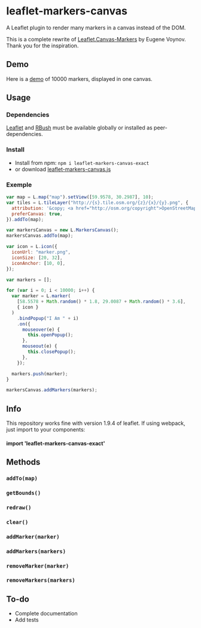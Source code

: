 # leaflet-markers-canvas

A Leaflet plugin to render many markers in a canvas instead of the DOM.

This is a complete rewrite of [Leaflet.Canvas-Markers](https://github.com/eJuke/Leaflet.Canvas-Markers) by Eugene Voynov. Thank you for the inspiration.

## Demo

Here is a [demo](https://francoisromain.github.io/leaflet-markers-canvas/examples/) of 10000 markers, displayed in one canvas.

## Usage

### Dependencies

[Leaflet](https://leafletjs.com/) and [RBush](https://github.com/mourner/rbush) must be available globally or installed as peer-dependencies.

### Install

- Install from npm: `npm i leaflet-markers-canvas-exact`
- or download [leaflet-markers-canvas.js](https://github.com/blcardoso/leaflet-markers-canvas/blob/master/dist/leaflet-markers-canvas.js)

### Exemple

```js
var map = L.map("map").setView([59.9578, 30.2987], 10);
var tiles = L.tileLayer("http://{s}.tile.osm.org/{z}/{x}/{y}.png", {
  attribution: '&copy; <a href="http://osm.org/copyright">OpenStreetMap</a>',
  preferCanvas: true,
}).addTo(map);

var markersCanvas = new L.MarkersCanvas();
markersCanvas.addTo(map);

var icon = L.icon({
  iconUrl: "marker.png",
  iconSize: [20, 32],
  iconAnchor: [10, 0],
});

var markers = [];

for (var i = 0; i < 10000; i++) {
  var marker = L.marker(
    [58.5578 + Math.random() * 1.8, 29.0087 + Math.random() * 3.6],
    { icon }
  )
    .bindPopup("I Am " + i)
    .on({
      mouseover(e) {
        this.openPopup();
      },
      mouseout(e) {
        this.closePopup();
      },
    });

  markers.push(marker);
}

markersCanvas.addMarkers(markers);
```

## Info
This repository works fine with version 1.9.4 of leaflet. If using webpack, just import to your components:
#### import 'leaflet-markers-canvas-exact'

## Methods

### `addTo(map)`

### `getBounds()`

### `redraw()`

### `clear()`

### `addMarker(marker)`

### `addMarkers(markers)`

### `removeMarker(marker)`

### `removeMarkers(markers)`

## To-do

- Complete documentation
- Add tests
